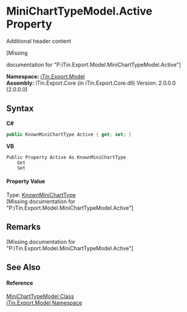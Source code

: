 # MiniChartTypeModel.Active Property 
Additional header content 

\[Missing <summary> documentation for "P:iTin.Export.Model.MiniChartTypeModel.Active"\]

**Namespace:**&nbsp;<a href="N_iTin_Export_Model">iTin.Export.Model</a><br />**Assembly:**&nbsp;iTin.Export.Core (in iTin.Export.Core.dll) Version: 2.0.0.0 (2.0.0.0)

## Syntax

**C#**<br />
``` C#
public KnownMiniChartType Active { get; set; }
```

**VB**<br />
``` VB
Public Property Active As KnownMiniChartType
	Get
	Set
```


#### Property Value
Type: <a href="T_iTin_Export_Model_KnownMiniChartType">KnownMiniChartType</a><br />\[Missing <value> documentation for "P:iTin.Export.Model.MiniChartTypeModel.Active"\]

## Remarks
\[Missing <remarks> documentation for "P:iTin.Export.Model.MiniChartTypeModel.Active"\]

## See Also


#### Reference
<a href="T_iTin_Export_Model_MiniChartTypeModel">MiniChartTypeModel Class</a><br /><a href="N_iTin_Export_Model">iTin.Export.Model Namespace</a><br />